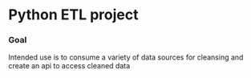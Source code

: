 # Python ETL project

### Goal

Intended use is to consume a variety of data sources for cleansing and create an api to access cleaned data
